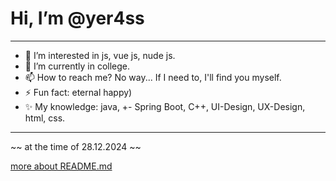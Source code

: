 # Hi, I’m @yer4ss

---

- 👀 I’m interested in js, vue js, nude js.
- 🌱 I’m currently in college.
- 📫 How to reach me? No way... If I need to, I'll find you myself.
- ⚡ Fun fact: eternal happy)
- ✨ My knowledge: java, +- Spring Boot, C++, UI-Design, UX-Design, html, css.

---

~~ at the time of 28.12.2024 ~~

[more about README.md](https://docs.github.com/en/get-started/writing-on-github/getting-started-with-writing-and-formatting-on-github/basic-writing-and-formatting-syntax)
